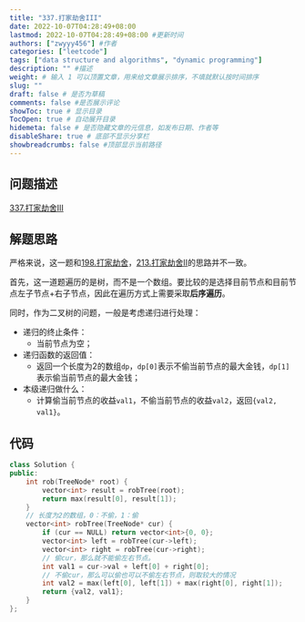 ```yaml
---
title: "337.打家劫舍III"
date: 2022-10-07T04:28:49+08:00
lastmod: 2022-10-07T04:28:49+08:00 #更新时间
authors: ["zwyyy456"] #作者
categories: ["leetcode"]
tags: ["data structure and algorithms", "dynamic programming"]
description: "" #描述
weight: # 输入 1 可以顶置文章，用来给文章展示排序，不填就默认按时间排序
slug: ""
draft: false # 是否为草稿
comments: false #是否展示评论
showToc: true # 显示目录
TocOpen: true # 自动展开目录
hidemeta: false # 是否隐藏文章的元信息，如发布日期、作者等
disableShare: true # 底部不显示分享栏
showbreadcrumbs: false #顶部显示当前路径
---
```

## 问题描述
[337.打家劫舍III](https://leetcode.cn/problems/house-robber-iii/)

## 解题思路
严格来说，这一题和[198.打家劫舍](https://leetcode.cn/problems/house-robber/)，[213.打家劫舍II](https://leetcode.cn/problems/house-robber-ii/)的思路并不一致。

首先，这一道题遍历的是树，而不是一个数组。要比较的是选择目前节点和目前节点左子节点+右子节点，因此在遍历方式上需要采取**后序遍历**。

同时，作为二叉树的问题，一般是考虑递归进行处理：
- 递归的终止条件：
    - 当前节点为空；
- 递归函数的返回值：
    - 返回一个长度为2的数组`dp`，`dp[0]`表示不偷当前节点的最大金钱，`dp[1]`表示偷当前节点的最大金钱；
- 本级递归做什么：
    - 计算偷当前节点的收益`val1`，不偷当前节点的收益`val2`，返回`{val2, val1}`。

## 代码
```cpp
class Solution {
public:
    int rob(TreeNode* root) {
        vector<int> result = robTree(root);
        return max(result[0], result[1]);
    }
    // 长度为2的数组，0：不偷，1：偷
    vector<int> robTree(TreeNode* cur) {
        if (cur == NULL) return vector<int>{0, 0};
        vector<int> left = robTree(cur->left);
        vector<int> right = robTree(cur->right);
        // 偷cur，那么就不能偷左右节点。
        int val1 = cur->val + left[0] + right[0];
        // 不偷cur，那么可以偷也可以不偷左右节点，则取较大的情况
        int val2 = max(left[0], left[1]) + max(right[0], right[1]);
        return {val2, val1};
    }
};
```
